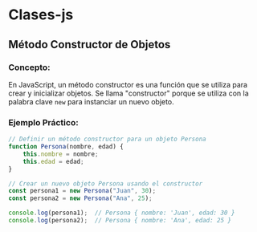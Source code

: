 # Clases-js

## Método Constructor de Objetos

### Concepto:
En JavaScript, un método constructor es una función que se utiliza para crear y inicializar objetos. Se llama "constructor" porque se utiliza con la palabra clave `new` para instanciar un nuevo objeto.

### Ejemplo Práctico:
```javascript
// Definir un método constructor para un objeto Persona
function Persona(nombre, edad) {
    this.nombre = nombre;
    this.edad = edad;
}

// Crear un nuevo objeto Persona usando el constructor
const persona1 = new Persona("Juan", 30);
const persona2 = new Persona("Ana", 25);

console.log(persona1);  // Persona { nombre: 'Juan', edad: 30 }
console.log(persona2);  // Persona { nombre: 'Ana', edad: 25 }


